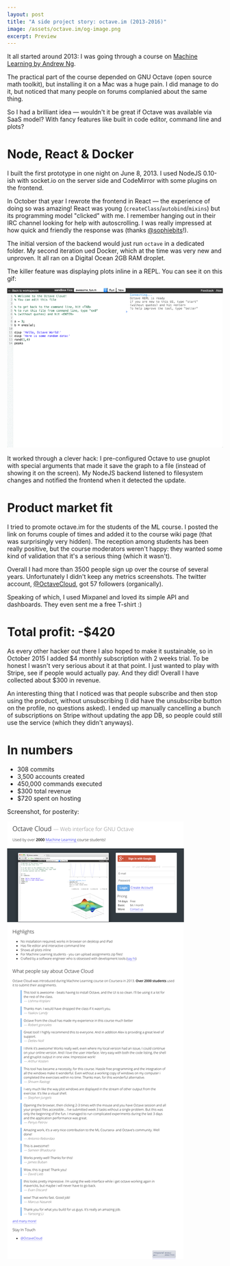 ```yaml
---
layout: post
title: "A side project story: octave.im (2013-2016)"
image: /assets/octave.im/og-image.png
excerpt: Preview
---
```


It all started around 2013: I was going through a course on [Machine Learning by Andrew Ng](https://www.coursera.org/learn/machine-learning).

The practical part of the course depended on GNU Octave (open source math toolkit), but installing it on a Mac was a huge pain. I did manage to do it, but noticed that many people on forums complanied about the same thing.

So I had a brilliant idea — wouldn't it be great if Octave was available via SaaS model? With fancy features like built in code editor, command line and plots?

# Node, React & Docker

I built the first prototype in one night on June 8, 2013. I used NodeJS 0.10-ish with socket.io on the server side and CodeMirror with some plugins on the frontend.

In October that year I rewrote the frontend in React — the experience of doing so was amazing! React was young (`createClass`/`autobind`/`mixins`) but its programming model "clicked" with me. I remember hanging out in their IRC channel looking for help with autoscrolling. I was really impressed at how quick and friendly the response was (thanks [@sophiebits](https://twitter.com/sophiebits)!).

The initial version of the backend would just run `octave` in a dedicated folder. My second iteration ued Docker, which at the time was very new and unproven. It all ran on a Digital Ocean 2GB RAM droplet.

The killer feature was displaying plots inline in a REPL. You can see it on this gif:

![](/assets/octave.im/octave-demo.gif)

It worked through a clever hack: I pre-configured Octave to use gnuplot with special arguments that made it save the graph to a file (instead of showing it on the screen). My NodeJS backend listened to filesystem changes and notified the frontend when it detected the update.

# Product market fit

I tried to promote octave.im for the students of the ML course. I posted the link on forums couple of times and added it to the course wiki page (that was surprisingly very hidden). The reception among students has been really positive, but the course moderators weren't happy: they wanted some kind of validation that it's a serious thing (which it wasn't).

Overall I had more than 3500 people sign up over the course of several years. Unfortunately I didn't keep any metrics screenshots. The twitter account, [@OctaveCloud](https://twitter.com/OctaveCloud), got 57 followers (organically).

Speaking of which, I used Mixpanel and loved its simple API and dashboards. They even sent me a free T-shirt :)

# Total profit: -$420

As every other hacker out there I also hoped to make it sustainable, so in October 2015 I added $4 monthly subscription with 2 weeks trial. To be honest I wasn't very serious about it at that point. I just wanted to play with Stripe, see if people would actually pay. And they did! Overall I have collected about $300 in revenue.

An interesting thing that I noticed was that people subscribe and then stop using the product, without unsubscribing (I did have the unsubscribe button on the profile, no questions asked). I ended up manually cancelling a bunch of subscriptions on Stripe without updating the app DB, so people could still use the service (which they didn't anyways).

# In numbers

* 308 commits
* 3,500 accounts created
* 450,000 commands executed
* $300 total revenue
* $720 spent on hosting

Screenshot, for posterity:

![](/assets/octave.im/screenshot.png)
